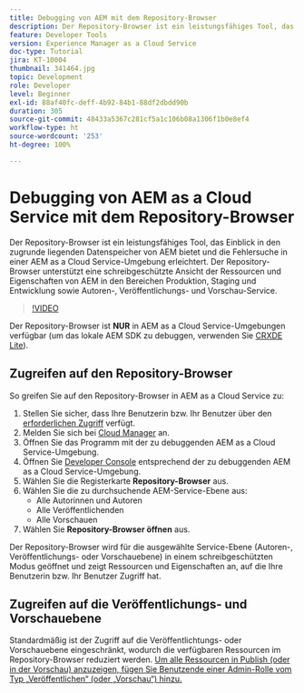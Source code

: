 ```yaml
---
title: Debugging von AEM mit dem Repository-Browser
description: Der Repository-Browser ist ein leistungsfähiges Tool, das Einblick in den zugrunde liegenden Datenspeicher von AEM bietet und die Fehlersuche in einer AEM as a Cloud Service-Umgebung erleichtert.
feature: Developer Tools
version: Experience Manager as a Cloud Service
doc-type: Tutorial
jira: KT-10004
thumbnail: 341464.jpg
topic: Development
role: Developer
level: Beginner
exl-id: 88af40fc-deff-4b92-84b1-88df2dbdd90b
duration: 305
source-git-commit: 48433a5367c281cf5a1c106b08a1306f1b0e8ef4
workflow-type: ht
source-wordcount: '253'
ht-degree: 100%

---
```


# Debugging von AEM as a Cloud Service mit dem Repository-Browser

Der Repository-Browser ist ein leistungsfähiges Tool, das Einblick in den zugrunde liegenden Datenspeicher von AEM bietet und die Fehlersuche in einer AEM as a Cloud Service-Umgebung erleichtert. Der Repository-Browser unterstützt eine schreibgeschützte Ansicht der Ressourcen und Eigenschaften von AEM in den Bereichen Produktion, Staging und Entwicklung sowie Autoren-, Veröffentlichungs- und Vorschau-Service.

>[!VIDEO](https://video.tv.adobe.com/v/341464?quality=12&learn=on)

Der Repository-Browser ist __NUR__ in AEM as a Cloud Service-Umgebungen verfügbar (um das lokale AEM SDK zu debuggen, verwenden Sie [CRXDE Lite](../aem-sdk-local-quickstart/other-tools.md#crxde-lite)).

## Zugreifen auf den Repository-Browser

So greifen Sie auf den Repository-Browser in AEM as a Cloud Service zu:

1. Stellen Sie sicher, dass Ihre Benutzerin bzw. Ihr Benutzer über den [erforderlichen Zugriff](https://experienceleague.adobe.com/docs/experience-manager-cloud-service/content/implementing/developer-tools/repository-browser.html?lang=de#access-prerequisites) verfügt.
1. Melden Sie sich bei [Cloud Manager](https://my.cloudmanager.adobe.com) an.
1. Öffnen Sie das Programm mit der zu debuggenden AEM as a Cloud Service-Umgebung.
1. Öffnen Sie [Developer Console](./developer-console.md) entsprechend der zu debuggenden AEM as a Cloud Service-Umgebung.
1. Wählen Sie die Registerkarte __Repository-Browser__ aus.
1. Wählen Sie die zu durchsuchende AEM-Service-Ebene aus:
   + Alle Autorinnen und Autoren
   + Alle Veröffentlichenden
   + Alle Vorschauen
1. Wählen Sie __Repository-Browser öffnen__ aus.

Der Repository-Browser wird für die ausgewählte Service-Ebene (Autoren-, Veröffentlichungs- oder Vorschauebene) in einem schreibgeschützten Modus geöffnet und zeigt Ressourcen und Eigenschaften an, auf die Ihre Benutzerin bzw. Ihr Benutzer Zugriff hat.

## Zugreifen auf die Veröffentlichungs- und Vorschauebene

Standardmäßig ist der Zugriff auf die Veröffentlichtungs- oder Vorschauebene eingeschränkt, wodurch die verfügbaren Ressourcen im Repository-Browser reduziert werden. [Um alle Ressourcen in Publish (oder in der Vorschau) anzuzeigen, fügen Sie Benutzende einer Admin-Rolle vom Typ „Veröffentlichen“ (oder „Vorschau“) hinzu.](https://experienceleague.adobe.com/docs/experience-manager-cloud-service/content/implementing/developer-tools/repository-browser.html?lang=de#navigate-the-hierarchy)
